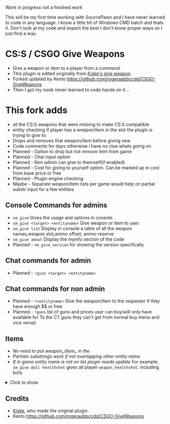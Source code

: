 Work in progress not a finished work

This will be my first time working with SourcePawn and I have never learned to code in any language. I know a little bit of Windows CMD batch and thats it.
Don't look at my code and expect the best I don't know proper ways so I just find a way.

# CS:S / CSGO Give Weapons
- Give a weapon or item to a player from a command.  
- This plugin is edited originally from [Kiske's give weapon](https://forums.alliedmods.net/showthread.php?t=195476).  
- Forked updated by Kento https://github.com/rogeraabbccdd/CSGO-GiveWeapons
- Then I got my noob never learned to code hands on it...

# This fork adds
- all the CS:S weapons that were missing to make CS:S compatible
- entity checking if player has a weapon/item in the slot the plugin is trying to give to. 
- Drops and removes that weapon/item before giving new
- Code comments for days otherwise i have no clue whats going on
- Planned - Option to drop but not remove item from game
- Planned - Chat input option
- Planned - Non admin can give to themself(if enabled)
- Planned - Cost for giving to yourself option. Can be marked up in cost from base price or free
- Planned - Plugin engine checking
- Maybe - Separate weapon/item lists per game would help on partial substr input for a few entities

## Console Commands for admins
- `sm_give` Gives the usage and options in console.
- `sm_give <target> <entityname>` Give weapon or item to user.
- `sm_give list` Display in console a table of all the weapon names,weapon slot,ammo offset, ammo reserve
- `sm_give about` Display the myinfo section of the code
- Planned - `sm_give_version` for showing the version specifically
## Chat commands for admin
- Planned - `!give <target> <entityname>`
## Chat commands for non admin
- Planned - `!<entityname>` Give the weapon/item to the requester if they have enough $$ or free
- Planned - `!guns` list of guns and prices user can buy(will only have available for Ts the CT guns they can't get from normal buy menu and vice versa)

## Items
- *No need to put weapon_/item_ in the <entityname>*
- *Partials substrings work if not overlapping other entity name*
- *If in game entity name is not on list plugin needs update*
For example, `sm_give @all healthshot` gives all player `weapon_healthshot`, including bots.
<details>
  <summary>Click to show</summary>
	Gotcha	
</details>

## Credits
- [Kiske](https://forums.alliedmods.net/showthread.php?t=195476), who made the original plugin.
- Kento https://github.com/rogeraabbccdd/CSGO-GiveWeapons
